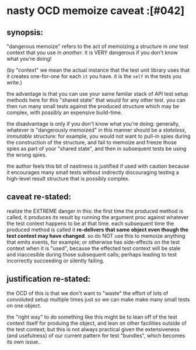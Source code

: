 # nasty OCD memoize caveat :[#042]

## synopsis:

"dangerous memoize" refers to the act of memoizing a structure
in *one* test context that you use in *another*. it is VERY dangerous if
you don't know what you're doing!

(by "context" we mean the actual instance that the test unit library
uses that it creates one-for-one for each `it` you have. it is the
`self` in the tests you write.)

the advantage is that you can use your same familar stack of API test
setup methods here for this "shared state" that would for any other
test. you can then run many small tests against the produced structure
which may be complex, with possibly an expensive build-time.

the disadvantage is only if you don't know what you're doing: generally,
whatever is "dangerously memoized" in this manner should be a *stateless*,
*immutable* structure: for example, you would not want to pull-in spies
during the construction of the structure, and fail to memoize and
freeze those spies as part of your "shared state", and then in
subsequent tests be using the wrong spies.

the author feels this bit of nastiness is justified if used with caution
because it encourages many small tests without indirectly discouraging
testing a high-level result structure that is possibly complex.




## caveat re-stated:

realize the EXTREME danger in this: the first time the produced method
is called, it produces its result by running the argument proc against
whatever the test context happens to be at that time. each subsequent
time the produced method is called it **re-delivers that same object
even though the test context may have changed**. so do NOT use this
to memoize anything that emits events, for example; or otherwise has
side-effects on the test context when it is "used", because the effected
test context will be stale and inaccesible during those subsequent calls;
perhaps leading to test incorrectly succeeding or silently failing.




## justification re-stated:

the OCD of this is that we don't want to "waste" the effort of lots of
convoluted setup multiple times just so we can make make many small tests
on one object.

the "right way" to do something like this might be to lean off of the
test context itself for produing the object, and lean on other
facilities outside of the test context; but this is not always practical
given the extensiveness (and usefulness) of our current pattern for test
"bundles", which becomes its own issue..
